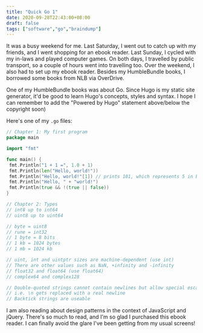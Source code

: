 ```yaml
---
title: "Quick Go 1"
date: 2020-09-28T22:43:00+08:00
draft: false
tags: ["software","go","braindump"]
---
```

It was a busy weekend for me. Last Saturday, I went out to catch up with my friends, and I went shopping for an ebook reader. Last Sunday, I cycled with my in-laws and played computer games. On both days, I travelled by public transport, so a couple of hours went into travelling too. Over the weekend, I also had to set up my ebook reader. Besides my HumbleBundle books, I borrowed some books from NLB via OverDrive.

One of my HumbleBundle books was about Go. Since Hugo is my static site generator, it'd be good to learn Hugo's concepts, styles and syntax. I hope I can remember to add the "Powered by Hugo" statement above/below the copyright soon)

Here's one of my `.go` files:

```go
// Chapter 1: My first program
package main

import "fmt"

func main() {
 fmt.Println("1 + 1 =", 1.0 + 1)
 fmt.Println(len("Hello, world!"))
 fmt.Println("Hello, world!"[1]) // prints 101, which represents 5 in binary, instead of 'e'
 fmt.Println("Hello, " + "world!")
 fmt.Println(true && !(true || false))
}

// Chapter 2: Types
// int8 up to int64
// uint8 up to uint64

// byte = uint8
// rune = int32
// 1 byte = 8 bits
// 1 kb = 1024 bytes
// 1 mb = 1024 kb

// uint, int and uintptr sizes are machine-dependent (use int)
// There are other values such as NaN, +infinity and -infinity
// float32 and float64 (use float64)
// complex64 and complex128

// Double-quoted strings cannot contain newlines but allow special escape sequences
// i.e. \n gets replaced with a real newline
// Backtick strings are useable
```

I am also reading about design patterns in the context of JavaScript and jQuery. There's so much to read, and I'm so glad I purchased this ebook reader. I can finally avoid the glare I've been getting from my usual screens!
